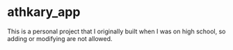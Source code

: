 # athkary_app
This is a personal project that I originally built when I was on high school, so 
adding or modifying are not allowed.

